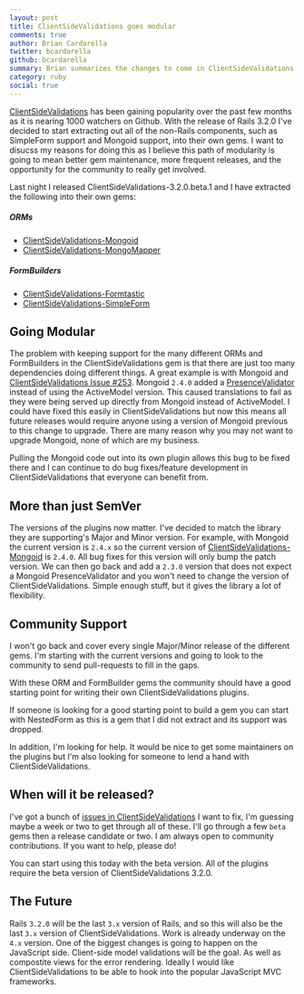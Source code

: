 ```yaml
---
layout: post
title: ClientSideValidations goes modular
comments: true
author: Brian Cardarella
twitter: bcardarella
github: bcardarella
summary: Brian summarizes the changes to come in ClientSideValidations 3.2.0
category: ruby
social: true
---
```


[ClientSideValidations](https://github.com/bcardarella/client_side_validations) has been gaining popularity over the past few
months as it is nearing 1000 watchers on Github. With the release of
Rails 3.2.0 I've decided to start extracting out all of the non-Rails
components, such as SimpleForm support and Mongoid support, into their
own gems. I want to disucss my reasons for doing this as I believe this
path of modularity is going to mean better gem maintenance, more frequent
releases, and the opportunity for the community to really get involved.

Last night I released ClientSideValidations-3.2.0.beta.1 and I have extracted the following into their own gems:

##### ORMs #####

* [ClientSideValidations-Mongoid](https://github.com/dockyard/client_side_validations-mongoid)
* [ClientSideValidations-MongoMapper](https://github.com/dockyard/client_side_validations-mongo_mapper)

##### FormBuilders #####

* [ClientSideValidations-Formtastic](https://github.com/dockyard/client_side_validations-formtastic)
* [ClientSideValidations-SimpleForm](https://github.com/dockyard/client_side_validations-simple_form)


## Going Modular ##

The problem with keeping support for the many different ORMs and
FormBuilders in the ClientSideValidations gem is that there are just too
many dependencies doing different things. A great example is with
Mongoid and [ClientSideValidations Issue #253](https://github.com/bcardarella/client_side_validations/issues/253).
Mongoid `2.4.0` added a [PresenceValidator](https://github.com/mongoid/mongoid/blob/2.4.0-stable/lib/mongoid/validations/presence.rb) instead of using
the ActiveModel version. This caused translations to fail as they were
being served up directly from Mongoid instead of ActiveModel. I could
have fixed this easily in ClientSideValidations but now this means all
future releases would require anyone using a version of Mongoid previous
to this change to upgrade. There are many reason why you may not want to
upgrade Mongoid, none of which are my business.

Pulling the Mongoid code out into its own plugin allows this bug to be
fixed there and I can continue to do bug fixes/feature development in
ClientSideValidations that everyone can benefit from.

## More than just SemVer ##

The versions of the plugins now matter. I've decided to
match the library they are supporting's Major and Minor version. For
example, with Mongoid the current version is `2.4.x` so the current
version of [ClientSideValidations-Mongoid](https://github.com/dockyard/client_side_validations-mongoid)
is `2.4.0`. All bug fixes for this version will only bump the patch
version. We can then go back and add a `2.3.0` version that does not
expect a Mongoid PresenceValidator and you won't need to change the
version of ClientSideValidations. Simple enough stuff, but it gives the
library a lot of flexibility.

## Community Support ##

I won't go back and cover every single Major/Minor
release of the different gems. I'm starting with the current versions
and going to look to the community to send pull-requests to fill in the
gaps.

With these ORM and FormBuilder gems the community should have a good
starting point for writing their own ClientSideValidations plugins.

If someone is looking for a good starting point to build a gem you can
start with NestedForm as this is a gem that I did not extract and its
support was dropped.

In addition, I'm looking for help. It would be nice to get some
maintainers on the plugins but I'm also looking for someone to lend a
hand with ClientSideValidations.

## When will it be released? ##

I've got a bunch of [issues in
ClientSideValidations](https://github.com/bcardarella/client_side_validations/issues) I want to fix, I'm
guessing maybe a week or two to get through all of these. I'll go
through a few `beta` gems then a release candidate or two. I am always open to community contributions. If you want to help, please do!

You can start using this today with the beta version. All of the plugins
require the beta version of ClientSideValidations 3.2.0.

## The Future ##

Rails `3.2.0` will be the last `3.x` version of Rails, and so this will
also be the last `3.x` version of ClientSideValidations. Work is already
underway on the `4.x` version. One of the biggest changes is going to
happen on the JavaScript side. Client-side model validations will be the
goal. As well as compostite views for the error rendering. Ideally I
would like ClientSideValidations to be able to hook into the popular
JavaScript MVC frameworks.
